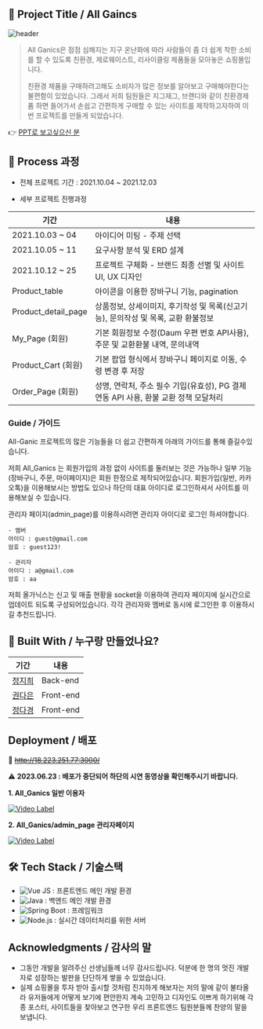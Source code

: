 ## 📖 Project Title / All Gaincs
![header](https://capsule-render.vercel.app/api?type=wave&color=auto&height=300&section=header&text=All%20Ganics&fontSize=90)
> All Ganics은 점점 심해지는 지구 온난화에 따라 사람들이 좀 더 쉽게 착한 소비를 할 수 있도록 친환경, 제로웨이스트, 리사이클링 제품들을 모아놓은 쇼핑몰입니다.
> 
> 친환경 제품을 구매하려고해도 소비자가 많은 정보를 알아보고 구매해야한다는 불편함이 있었습니다. 그래서 저희 팀원들은 지그재그, 브랜디와 같이 친환경제품 하면 들어가서 손쉽고 간편하게 구매할 수 있는 사이트를 제작하고자하여 이번 프로젝트를 만들게 되었습니다. 

👉 [PPT로 보고싶으신 분](https://prezi.com/view/Fxg2Ah7phHw4t6tkQpKC/)

## 📝 Process 과정

* 전체 프로젝트 기간 : 2021.10.04 ~ 2021.12.03

* 세부 프로젝트 진행과정


| 기간| 내용 |  
| ------ | ------ |
| 2021.10.03 ~ 04 | 아이디어 미팅 - 주제 선택 |
| 2021.10.05 ~ 11 | 요구사항 분석 및 ERD 설계 |
| 2021.10.12 ~ 25  | 프로젝트 구체화 - 브랜드 최종 선별 및 사이트 UI, UX 디자인 |
| Product_table | 아이콘을 이용한 장바구니 기능, pagination  |
| Product_detail_page | 상품정보, 상세이미지, 후기작성 및 목록(신고기능), 문의작성 및 목록, 교환 환불정보 |
| My_Page (회원) | 기본 회원정보 수정(Daum 우편 번호 API사용), 주문 및 교환환불 내역, 문의내역 |
| Product_Cart (회원) | 기본 팝업 형식에서 장바구니 페이지로 이동, 수령 변경 후 저장 |
| Order_Page (회원) | 성명, 연락처, 주소 필수 기입(유효성), PG 결제 연동 API 사용, 환불 교환 정책 모달처리 |


### Guide / 가이드

All-Ganic 프로젝트의 많은 기능들을 더 쉽고 간편하게 아래의 가이드를 통해 즐길수있습니다.

저희 All_Ganics 는 회원가입의 과정 없이 사이트를 둘러보는 것은 가능하나 일부 기능(장바구니, 주문, 마이페이지)은 회원 한정으로 제작되어있습니다. 회원가입(일반, 카카오톡)을 이용해보시는 방법도 있으나 하단의 대표 아이디로 로그인하셔서 사이트를 이용해보실 수 있습니다.

관리자 페이지(admin_page)를 이용하시려면 관리자 아이디로 로그인 하셔야합니다. 


```
- 멤버
아이디 : guest@gmail.com
암호 : guest123!

- 관리자
아이디 : a@gmail.com 
암호 : aa
```

저희 올가닉스는 신고 및 매출 현황을 socket을 이용하여 관리자 페이지에 실시간으로 업데이트 되도록 구성되어있습니다. 각각 관리자와 멤버로 동시에 로그인한 후 이용하시길 추천드립니다. 

## 💁 Built With / 누구랑 만들었나요?

| 기간| 내용 |  
| ------ | ------ |
| [정지희](https://github.com/Insa14) | Back-end |
| [권다은](https://github.com/kaydan95) | Front-end |
| [정다경](https://github.com/Jeong-Dagyeong) | Front-end |


## Deployment / 배포
:no_entry_sign: ~~http://18.223.251.77:3000/~~

:warning: __2023.06.23 : 배포가 중단되어 하단의 시연 동영상을 확인해주시기 바랍니다.__


__1. All_Ganics 일반 이용자__

[![Video Label](http://img.youtube.com/vi/68euT89UmMM/0.jpg)](https://youtu.be/68euT89UmMM)

__2. All_Ganics/admin_page 관리자페이지__

[![Video Label](http://img.youtube.com/vi/wjqNgvDpN9I/0.jpg)](https://youtu.be/wjqNgvDpN9I)


## 🛠 Tech Stack / 기술스택
- ![Vue JS](https://img.shields.io/badge/-Vue.js-4FC08D?style=flat-square&logo=vue.js&logoColor=white) : 프론트엔드 메인 개발 환경
- ![Java](https://img.shields.io/badge/-Java-007396?style=flat-square&logo=Java&logoColor=white) : 백엔드 메인 개발 환경
- ![Spring Boot](https://img.shields.io/badge/-Spring%20Boot-6DB33F?style=flat-square&logo=Spring%20Boot&logoColor=white) : 프레임워크
- ![Node.js](https://img.shields.io/badge/-Node.js-339933?style=flat-square&logo=Node.js&logoColor=white) : 실시간 데이터처리를 위한 서버


## Acknowledgments / 감사의 말

* 그동안 개발을 알려주신 선생님들께 너무 감사드립니다. 덕분에 한 명의 멋진 개발자로 성장하는 발판을 단단하게 쌓을 수 있었습니다.
* 실제 쇼핑몰을 투자 받아 출시할 것처럼 진지하게 해보자는 저의 말에 같이 불타올라 유저들에게 어떻게 보기에 편안한지 계속 고민하고 디자인도 이쁘게 하기위해 각종 포스터, 사이트들을 찾아보고 연구한 우리 프론트엔드 팀원분들께 찬양의 말을 보냅니다.   

<!--

**Here are some ideas to get you started:**

🙋‍♀️ A short introduction - what is your organization all about?
🌈 Contribution guidelines - how can the community get involved?
👩‍💻 Useful resources - where can the community find your docs? Is there anything else the community should know?
🍿 Fun facts - what does your team eat for breakfast?
 Remember, you can do mighty things with the power of [Markdown](https://docs.github.com/github/writing-on-github/getting-started-with-writing-and-formatting-on-github/basic-writing-and-formatting-syntax)
-->
